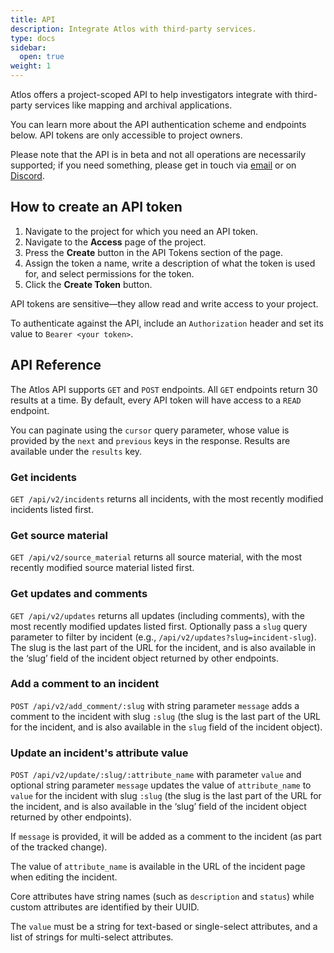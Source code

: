 ```yaml
---
title: API
description: Integrate Atlos with third-party services.
type: docs
sidebar:
  open: true
weight: 1 
---
```



Atlos offers a project-scoped API to help investigators integrate with third-party services like mapping and archival applications.

You can learn more about the API authentication scheme and endpoints below. API tokens are only accessible to project owners.

Please note that the API is in beta and not all operations are necessarily supported; if you need something, please get in touch via [email](mailto:contact@atlos.org) or on [Discord](https://discord.gg/gqCcHc9Gav).

## How to create an API token
1. Navigate to the project for which you need an API token.
2. Navigate to the **Access** page of the project.
3. Press the **Create** button in the API Tokens section of the page.
4. Assign the token a name, write a description of what the token is used for, and select permissions for the token.
5. Click the **Create Token** button.

API tokens are sensitive—they allow read and write access to your project.

To authenticate against the API, include an `Authorization` header and set its value to `Bearer <your token>`. 

## API Reference  
The Atlos API supports `GET` and `POST` endpoints. All `GET` endpoints return 30 results at a time. By default, every API token will have access to a `READ` endpoint. 

You can paginate using the `cursor` query parameter, whose value is provided by the `next` and `previous` keys in the response. Results are available under the `results` key.

### Get incidents
`GET /api/v2/incidents` returns all incidents, with the most recently modified incidents listed first.

### Get source material
`GET /api/v2/source_material` returns all source material, with the most recently modified source material listed first.

### Get updates and comments
`GET /api/v2/updates` returns all updates (including comments), with the most recently modified updates listed first. Optionally pass a `slug` query parameter to filter by incident (e.g., `/api/v2/updates?slug=incident-slug`). The slug is the last part of the URL for the incident, and is also available in the ‘slug’ field of the incident object returned by other endpoints.

### Add a comment to an incident
`POST /api/v2/add_comment/:slug` with string parameter `message` adds a comment to the incident with slug `:slug` (the slug is the last part of the URL for the incident, and is also available in the `slug` field of the incident object).

### Update an incident's attribute value
`POST /api/v2/update/:slug/:attribute_name` with parameter `value` and optional string parameter `message` updates the value of `attribute_name` to `value` for the incident with slug `:slug` (the slug is the last part of the URL for the incident, and is also available in the ‘slug’ field of the incident object returned by other endpoints). 

If `message` is provided, it will be added as a comment to the incident (as part of the tracked change). 

The value of `attribute_name` is available in the URL of the incident page when editing the incident. 

Core attributes have string names (such as `description` and `status`) while custom attributes are identified by their UUID. 

The `value` must be a string for text-based or single-select attributes, and a list of strings for multi-select attributes. 